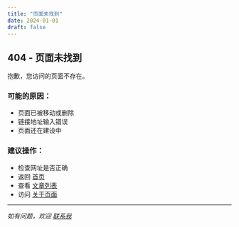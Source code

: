 ```yaml
---
title: "页面未找到"
date: 2024-01-01
draft: false
---
```


## 404 - 页面未找到

抱歉，您访问的页面不存在。

### 可能的原因：

- 页面已被移动或删除
- 链接地址输入错误
- 页面还在建设中

### 建议操作：

- 检查网址是否正确
- 返回 [首页](/)
- 查看 [文章列表](/posts/)
- 访问 [关于页面](/about/)

---

*如有问题，欢迎 [联系我](mailto:your-email@example.com)* 